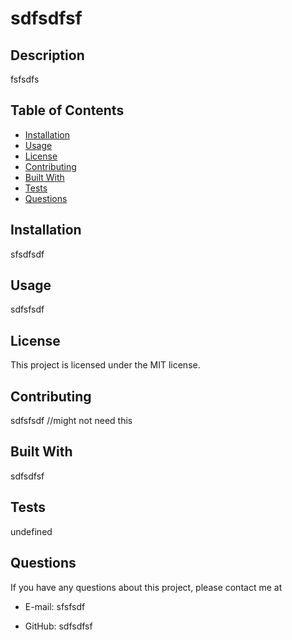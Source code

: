 # sdfsdfsf

  ## Description 
fsfsdfs

## Table of Contents
* [Installation](#installation)
* [Usage](#usage)
* [License](#license)
* [Contributing](#contributing)
* [Built With](#built-with)
* [Tests](#tests)
* [Questions](#questions)

## Installation
sfsdfsdf

## Usage
sdfsfsdf

## License
This project is licensed under the MIT license.

## Contributing
sdfsfsdf //might not need this

## Built With
sdfsdfsf

## Tests 
undefined

## Questions
If you have any questions about this project, please contact me at

* E-mail: sfsfsdf

* GitHub: sdfsdfsf

